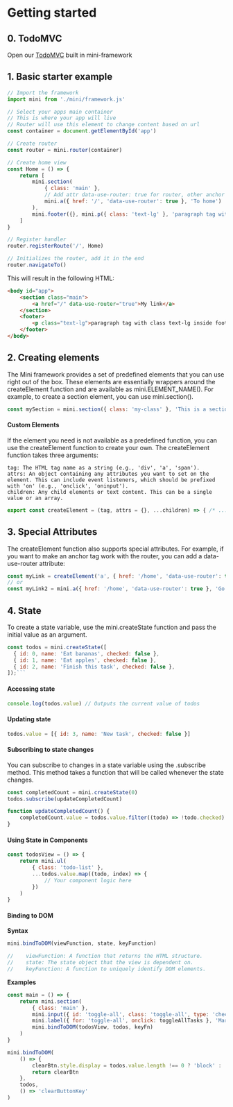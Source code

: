 # Getting started

## 0. **TodoMVC**

Open our [TodoMVC](https://todo-mvc-rust.vercel.app/) built in mini-framework

## 1. **Basic starter example**

```javascript
// Import the framework
import mini from './mini/framework.js'

// Select your apps main container
// This is where your app will live
// Router will use this element to change content based on url
const container = document.getElementById('app')

// Create router
const router = mini.router(container)

// Create home view
const Home = () => {
	return [
		mini.section(
			{ class: 'main' },
			// Add attr data-use-router: true for router, other anchor tags will have default behavior
			mini.a({ href: '/', 'data-use-router': true }, 'To home')
		),
		mini.footer({}, mini.p({ class: 'text-lg' }, 'paragraph tag with class text-lg inside footer tag')),
	]
}

// Register handler
router.registerRoute('/', Home)

// Initializes the router, add it in the end
router.navigateTo()
```

This will result in the following HTML:

```html
<body id="app">
	<section class="main">
		<a href="/" data-use-router="true">My link</a>
	</section>
	<footer>
		<p class="text-lg">paragraph tag with class text-lg inside footer tag</p>
	</footer>
</body>
```

## 2. **Creating elements**

The Mini framework provides a set of predefined elements that you can use right out of the box. These elements are essentially wrappers around the createElement function and are available as mini.ELEMENT_NAME(). For example, to create a section element, you can use mini.section().

```javascript
const mySection = mini.section({ class: 'my-class' }, 'This is a section')
```

#### Custom Elements

If the element you need is not available as a predefined function, you can use the createElement function to create your own. The createElement function takes three arguments:

    tag: The HTML tag name as a string (e.g., 'div', 'a', 'span').
    attrs: An object containing any attributes you want to set on the element. This can include event listeners, which should be prefixed with 'on' (e.g., 'onclick', 'oninput').
    children: Any child elements or text content. This can be a single value or an array.

````javascript
export const createElement = (tag, attrs = {}, ...children) => { /* ... */ }```
````

## 3. **Special Attributes**

The createElement function also supports special attributes. For example, if you want to make an anchor tag work with the router, you can add a data-use-router attribute:

```javascript
const myLink = createElement('a', { href: '/home', 'data-use-router': true }, 'Go to Home')
// or
const myLink2 = mini.a({ href: '/home', 'data-use-router': true }, 'Go to home')
```

## 4. **State**

To create a state variable, use the mini.createState function and pass the initial value as an argument.

````javascript
const todos = mini.createState([
  { id: 0, name: 'Eat bananas', checked: false },
  { id: 1, name: 'Eat apples', checked: false },
  { id: 2, name: 'Finish this task', checked: false },
]);```
````

#### Accessing state

```javascript
console.log(todos.value) // Outputs the current value of todos
```

#### Updating state

```javascript
todos.value = [{ id: 3, name: 'New task', checked: false }]
```

#### Subscribing to state changes

You can subscribe to changes in a state variable using the .subscribe method. This method takes a function that will be called whenever the state changes.

```javascript
const completedCount = mini.createState(0)
todos.subscribe(updateCompletedCount)

function updateCompletedCount() {
	completedCount.value = todos.value.filter((todo) => !todo.checked).length
}
```

#### Using State in Components

```javascript
const todosView = () => {
	return mini.ul(
		{ class: 'todo-list' },
		...todos.value.map((todo, index) => {
			// Your component logic here
		})
	)
}
```

#### Binding to DOM

**Syntax**

```javascript
mini.bindToDOM(viewFunction, state, keyFunction)

//    viewFunction: A function that returns the HTML structure.
//    state: The state object that the view is dependent on.
//    keyFunction: A function to uniquely identify DOM elements.
```

**Examples**

```javascript
const main = () => {
	return mini.section(
		{ class: 'main' },
		mini.input({ id: 'toggle-all', class: 'toggle-all', type: 'checkbox' }),
		mini.label({ for: 'toggle-all', onclick: toggleAllTasks }, 'Mark all as complete'),
		mini.bindToDOM(todosView, todos, keyFn)
	)
}
```

```javascript
mini.bindToDOM(
	() => {
		clearBtn.style.display = todos.value.length !== 0 ? 'block' : 'none'
		return clearBtn
	},
	todos,
	() => 'clearButtonKey'
)
```
